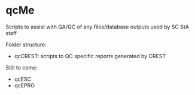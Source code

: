 # qcMe
Scripts to assist with QA/QC of any files/database outputs used by SC StA staff

Folder structure:
- qcCREST: scripts to QC specific reports generated by CREST

Still to come:
- qcESC
- qcEPRO
